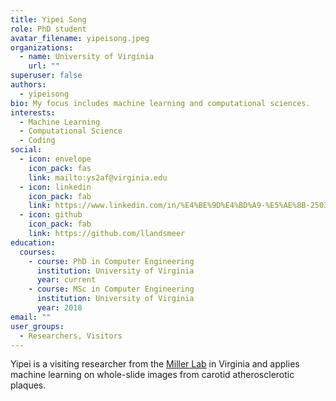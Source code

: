 ```yaml
---
title: Yipei Song
role: PhD student
avatar_filename: yipeisong.jpeg
organizations:
  - name: University of Virginia
    url: ""
superuser: false
authors:
  - yipeisong
bio: My focus includes machine learning and computational sciences.
interests:
  - Machine Learning
  - Computational Science
  - Coding
social:
  - icon: envelope
    icon_pack: fas
    link: mailto:ys2af@virginia.edu
  - icon: linkedin
    icon_pack: fab
    link: https://www.linkedin.com/in/%E4%BE%9D%E4%BD%A9-%E5%AE%8B-2503b8148
  - icon: github
    icon_pack: fab
    link: https://github.com/llandsmeer
education:
  courses:
    - course: PhD in Computer Engineering
      institution: University of Virginia
      year: current
    - course: MSc in Computer Engineering
      institution: University of Virginia
      year: 2018
email: ""
user_groups:
  - Researchers, Visitors
---
```

Yipei is a visiting researcher from the [Miller Lab](http://millerlab.org/) in Virginia and applies machine learning on whole-slide images from carotid atherosclerotic plaques.

